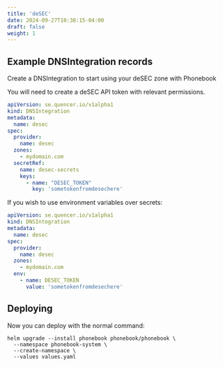 ```yaml
---
title: 'deSEC'
date: 2024-09-27T10:38:15-04:00
draft: false
weight: 1
---
```


## Example DNSIntegration records

Create a DNSIntegration to start using your deSEC zone with Phonebook

You will need to create a deSEC API token with relevant permissions.

```yaml
apiVersion: se.quencer.io/v1alpha1
kind: DNSIntegration
metadata:
  name: desec
spec:
  provider:
    name: desec
  zones:
    - mydomain.com
  secretRef:
    name: desec-secrets
    keys:
      - name: "DESEC_TOKEN"
        key: 'sometokenfromdesechere'
```

If you wish to use environment variables over secrets:
```yaml
apiVersion: se.quencer.io/v1alpha1
kind: DNSIntegration
metadata:
  name: desec
spec:
  provider:
    name: desec
  zones:
    - mydomain.com
  env:
    - name: DESEC_TOKEN
      value: 'sometokenfromdesechere'
```

## Deploying

Now you can deploy with the normal command:
```
helm upgrade --install phonebook phonebook/phonebook \
  --namespace phonebook-system \
  --create-namespace \
  --values values.yaml
```

